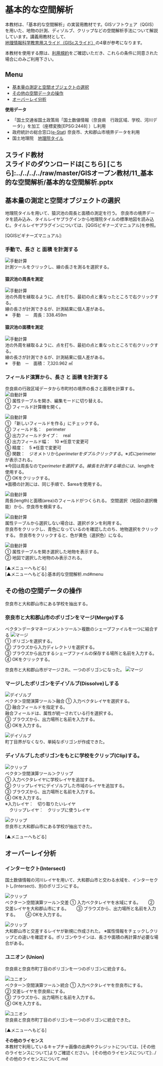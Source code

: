 # 基本的な空間解析
本教材は、「基本的な空間解析」の実習用教材です。GISソフトウェア（QGIS）を用いた、地物の計測、ディゾルブ、クリップなどの空間解析手法について解説しています。講義用教材として、[地理情報科学教育用スライド（GIScスライド）]の4章が参考になります。  

本教材を使用する際は、[利用規約]をご確認いただき、これらの条件に同意された場合にのみご利用下さい。


[地理情報科学教育用スライド（GIScスライド）]:http://curricula.csis.u-tokyo.ac.jp/slide/4.html
[利用規約]:../../../master/利用規約.md

**Menu**
------
* [基本量の測定と空間オブジェクトの選択](#基本量の測定と空間オブジェクトの選択)
* [その他の空間データの操作](#その他の空間データの操作)
* [オーバーレイ分析](#オーバーレイ分析)

**使用データ**
* 「国土交通省国土政策局「国土数値情報（奈良県　行政区域、学校、河川データ）」を加工（座標変換[EPSG:2448] ）し利用
* 政府統計の総合窓口([e-Stat]) 奈良市、大和郡山市境界データを利用
* 国土地理院　[地理院タイル]

[国土数値情報]:http://nlftp.mlit.go.jp/ksj/
[e-Stat]:http://www.e-stat.go.jp/
[地理院タイル]:http://maps.gsi.go.jp/development/ichiran.html

**スライド教材**  
スライドのダウンロードは[こちら]
[こちら]:../../../../raw/master/GISオープン教材/11_基本的な空間解析/基本的な空間解析.pptx
--------

## 基本量の測定と空間オブジェクトの選択
地理院タイルを用いて、猿沢池の周長と面積の測定を行う。
奈良市の境界データを読み込み、タイルレイヤプラグインから地理院タイルの標準地図を読み込む。タイルレイヤプラグインについては、[QGISビギナーズマニュアル]を参照。

[QGISビギナーズマニュアル]:

### 手動で、長さ と 面積 を計測する
![手動計算](pic/11pic_1.png)  
計測ツールをクリックし、線の長さを測るを選択する。

#### 猿沢池の周長を測定
![手動計算](pic/11pic_2.png)  
池の外周を縁取るように、点を打ち、最初の点と重なったところで右クリックする。  
線の長さが計測できるが、計測結果に個人差がある。  
※　手動　－　周長：338.459m

#### 猿沢池の面積を測定
![手動計算](pic/11pic_3.png)  
池の外周を縁取るように、点を打ち、最初の点と重なったところで右クリックする。  
線の長さが計測できるが、計測結果に個人差がある。   
※　手動　－　面積： 7,320.962 ㎡

### フィールド演算から、長さ と 面積 を計測する
奈良県の行政区域データから市町村の境界の長さと面積を計算する。
![自動計算](pic/11pic_4.png)  
① 属性テーブルを開き、編集モードに切り替える。  
② フィールド計算機を開く。

![自動計算](pic/11pic_5.png)  
① 「新しいフィールドを作る」にチェックする。  
② フィールド名：　perimeter  
③ 出力フィールドタイプ：　real  
④ 出力フィールド幅：　10 ※任意で変更可  
⑤ 精度：　5 ※任意で変更可  
⑥ 関数：　ジオメトリから$perimeterをダブルクリックする。※式に$perimeterが表示される。  
※今回は周長なので$perimeterを選択する。  
線長を計測する場合には、$lengthを使用する。  
⑦ OKをクリックする。  
※面積の計測には、同じ手順で、$areaを使用する。

![自動計算](pic/11pic_6.png)  
周長(length)と面積(area)のフィールドがつくられる。
空間選択（地図の選択機能）から、奈良市を検索する。

![自動計算](pic/11pic_7.png)  
属性テーブルから選択しない場合は、選択ボタンを利用する。  
奈良市をクリックし、青色になっているのを確認したのち、地物選択をクリックする。
奈良市をクリックすると、色が黄色（選択色）になる。

![自動計算](pic/11pic_8.png)  
① 属性テーブルを開き選択した地物を表示する。  
② 地図で選択した地物のみ表示される。  

[▲メニューへもどる]  
[▲メニューへもどる]:基本的な空間解析.md#menu

## その他の空間データの操作
奈良市と大和郡山市にある学校を抽出する。

### 奈良市と大和郡山市のポリゴンをマージ(Merge)する
ベクタ＞データマネージメントツール＞複数のシェープファイルを一つに結合する
![マージ](pic/11pic_9.png)  
① ポリゴンを選択する。  
② ブラウズから入力ディレクトリを選択する。  
③ ブラウズから出力するシェープファイルの保存する場所と名前を入力する。  
④ OKをクリックする。  

奈良市と大和郡山市がマージされ、一つのポリゴンになった。
![マージ](pic/11pic_10.png)  

### マージしたポリゴンをデイゾルブ(Dissolve)しする
![デイゾルブ](pic/11pic_11.png)  
ベクタ＞空間演算ツール＞融合
① 入力ベクタレイヤを選択する。  
② 融合フィールドを指定する。  
融合フィールドは、属性が統一されている行を選択する。  
③ ブラウズから、出力場所と名前を入力する。  
④ OKを入力する。  

![デイゾルブ](pic/11pic_12.png)  
町丁目界がなくなり、単純なポリゴンが作成できた。

### ディゾルブしたポリゴンをもとに学校をクリップ(Clip)する。
![クリップ](pic/11pic_13.png)  
ベクタ＞空間演算ツール＞クリップ  
① 入力ベクタレイヤに学校レイヤを追加する。  
② クリップレイヤにデイゾルブした市域のレイヤを追加する。  
③ ブラウズから、出力場所と名前を入力する。  
④ OKを入力する。  
※入力レイヤ：　切り取りたいレイヤ  
　クリップレイヤ：　クリップに使うレイヤ

![クリップ](pic/11pic_14.png)  
奈良市と大和郡山市にある学校が抽出できた。

[▲メニューへもどる]

## オーバーレイ分析

### インターセクト(Intersect)
国土数値情報の河川レイヤを用いて、大和郡山市と交わる水域を、インターセクトし(Intersect)、別のポリゴンにする。  

![クリップ](pic/11pic_15.png)  
ベクター＞空間演算ツール＞交差
① 入力ベクタレイヤを水域にする。　　
② 交差レイヤを大和郡山市にする。　　
③ ブラウズから、出力場所と名前を入力する。　　
④ OKを入力する。　

![クリップ](pic/11pic_16.png)  
大和郡山市と交差するレイヤが新規に作成された。
※属性情報をチェックしクリップとの違いを確認する。ポリゴンやラインは、長さや面積の再計算が必要な場合がある。

### ユニオン (Union)
奈良県と奈良市町丁目のポリゴンを一つのポリゴンに統合する。

![ユニオン](pic/11pic_17.png)  
ベクター＞空間演算ツール＞統合
① 入力ベクタレイヤを奈良市にする。  
② 交差レイヤを奈良県にする。  
③ ブラウズから、出力場所と名前を入力する。  
④ OKを入力する。  

![ユニオン](pic/11pic_18.png)  
奈良県と奈良市町丁目のポリゴンを一つのポリゴンに統合できた。

[▲メニューへもどる]

**その他のライセンス**  
本教材で利用しているキャプチャ画像の出典やクレジットについては、[その他のライセンスについて]よりご確認ください。
[その他のライセンスについて]:../その他のライセンスについて.md
